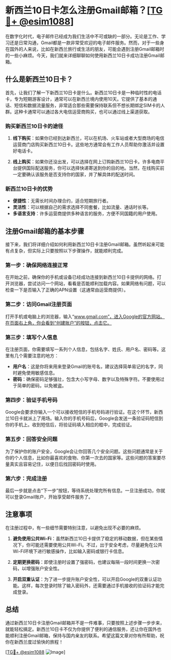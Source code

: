 # 新西兰10日卡怎么注册Gmail邮箱？[[TG💪+ @esim1088](https://t.me/s/esim1088)]

在数字化时代，电子邮件已经成为我们生活中不可或缺的一部分。无论是工作、学习还是日常沟通，Gmail都是一款非常受欢迎的电子邮件服务。然而，对于一些身在国外的人来说，比如在新西兰旅行或生活的朋友，可能会遇到注册Gmail邮箱时的一些小麻烦。今天，我们就来详细聊聊如何使用新西兰10日卡成功注册Gmail邮箱。

## 什么是新西兰10日卡？

首先，让我们了解一下新西兰10日卡是什么。新西兰10日卡是一种临时性的电话卡，专为短期游客设计，通常可以在新西兰境内使用10天。它提供了基本的通话、短信和数据流量服务，非常适合那些需要保持联系但不想长期绑定SIM卡的人群。这种卡通常可以通过各大电信运营商购买，也可以通过线上渠道获取。

### 购买新西兰10日卡的途径

1. **线下购买**：如果你已经到达新西兰，可以在机场、火车站或者大型商场的电信运营商门店购买新西兰10日卡。这些地方通常会有工作人员帮助你激活并设置好电话卡。
   
2. **线上购买**：如果你还没出发，可以选择在网上订购新西兰10日卡。许多电商平台提供国际配送服务，你可以选择快递寄送到你的目的地。当然，在线购买前一定要确认该服务是否支持你的国家，并了解具体的配送时间。

### 新西兰10日卡的优势

- **便捷性**：无需长时间办理合约，适合短期旅行者。
- **灵活性**：可以根据自己的需求选择不同套餐，比如流量、通话时长等。
- **多语言支持**：许多运营商提供多种语言的服务，方便不同国籍的用户使用。

## 注册Gmail邮箱的基本步骤

接下来，我们将详细介绍如何利用新西兰10日卡注册Gmail邮箱。虽然听起来可能有点复杂，但实际上只要按照以下步骤操作，就能顺利完成。

### 第一步：确保网络连接正常

在开始之前，确保你的手机或设备已经成功连接到新西兰10日卡提供的网络。打开浏览器，尝试访问一个网站，看看是否能顺利加载内容。如果网络有问题，可以检查一下是否输入了正确的APN设置（这通常由运营商提供）。

### 第二步：访问Gmail注册页面

打开手机或电脑上的浏览器，输入“www.gmail.com”，进入Google的官方网站。在页面右上角，你会看到“创建账户”的按钮，点击它。

### 第三步：填写个人信息

在注册页面，你需要填写一系列个人信息，包括名字、姓氏、用户名、密码等。这里有几个需要注意的地方：

- **用户名**：这是你将来用来登录Gmail的账号名，建议选择简单易记的名字，同时避免使用敏感信息。
- **密码**：确保密码足够强壮，包含大小写字母、数字以及特殊字符。不要使用过于简单的密码，以免被盗。

### 第四步：验证手机号码

Google会要求你输入一个可以接收短信的手机号码进行验证。在这个环节，新西兰10日卡就派上了用场。输入你的手机号码后，Google会发送一条验证码短信到你的手机上。收到短信后，将验证码填入相应的框中，完成验证。

### 第五步：回答安全问题

为了保护你的账户安全，Google会让你回答几个安全问题。这些问题通常是关于你的个人信息，比如你最喜欢的食物、你第一次去的国家等。这些问题的答案要尽量真实且容易记住，以便日后找回密码时使用。

### 第六步：完成注册

最后一步就是点击“下一步”按钮，等待系统处理完所有信息。一旦注册成功，你就可以登录Gmail账户，开始享受邮件服务了。

## 注意事项

在注册过程中，有一些细节需要特别注意，以避免出现不必要的麻烦。

1. **避免使用公共Wi-Fi**：虽然新西兰10日卡提供了稳定的移动数据，但在某些情况下，你可能还需要使用公共Wi-Fi。不过，出于安全考虑，尽量避免在公共Wi-Fi环境下进行敏感操作，比如输入密码或银行卡信息。

2. **定期更换密码**：即使注册时设置了强密码，也建议每隔一段时间更换一次密码，以增强账户安全性。

3. **开启双重认证**：为了进一步提升账户安全性，可以开启Google的双重认证功能。这样，每次登录时除了输入密码外，还需要通过手机接收的验证码才能完成登录。

## 总结

通过新西兰10日卡注册Gmail邮箱并不是一件难事，只要按照上述步骤一步步来，就能轻松搞定。新西兰10日卡不仅为你提供了便利的通信服务，还让你在国外也能顺利注册Gmail邮箱，保持与国内亲友的联系。希望这篇文章对你有所帮助，祝你在新西兰度过愉快的旅程！

[[TG💪+ @esim1088](https://t.me/s/esim1088) ![Image](https://i.postimg.cc/4NQfJmqS/Snipaste-2025-05-13-00-14-12.png)]
